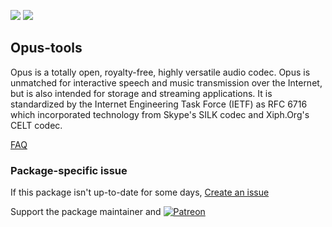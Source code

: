 [![](https://img.shields.io/chocolatey/v/opus-tools?color=green&label=opus-tools)](https://chocolatey.org/packages/opus-tools) [![](https://img.shields.io/chocolatey/dt/opus-tools)](https://chocolatey.org/packages/opus-tools)

## Opus-tools
Opus is a totally open, royalty-free, highly versatile audio codec. Opus is unmatched for interactive
speech and music transmission over the Internet, but is also intended for storage and streaming
applications. It is standardized by the Internet Engineering Task Force (IETF) as RFC 6716 which
incorporated technology from Skype's SILK codec and Xiph.Org's CELT codec.

[FAQ](https://wiki.xiph.org/OpusFAQ)

### Package-specific issue
If this package isn't up-to-date for some days, [Create an issue](https://github.com/tunisiano187/Chocolatey-packages/issues/new/choose)

Support the package maintainer and [![Patreon](https://cdn.jsdelivr.net/gh/tunisiano187/Chocolatey-packages@d15c4e19c709e7148588d4523ffc6dd3cd3c7e5e/icons/patreon.png)](https://www.patreon.com/tunisiano)